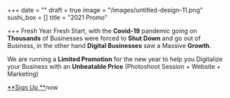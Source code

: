 +++
date = ""
draft = true
image = "/images/untitled-design-11.png"
sushi_box = []
title = "2021 Promo"

+++
Fresh Year Fresh Start, with the **Covid-19** pandemic going on **Thousands** of Businesses were forced to **Shut Down** and go out of Business, in the other hand **Digital Businesses** saw a Massive **Growth**.  
  
We are running a **Limited Promotion** for the new year to help you Digitalize your Business with an **Unbeatable Price** (Photoshoot Session + Website + Marketing)

 [**Sign Up **]()now